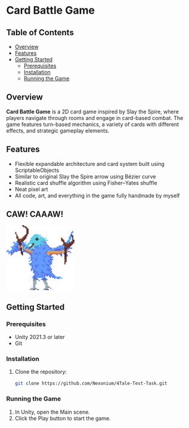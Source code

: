 # Card Battle Game


## Table of Contents
- [Overview](#overview)
- [Features](#features)
- [Getting Started](#getting-started)
  - [Prerequisites](#prerequisites)
  - [Installation](#installation)
  - [Running the Game](#running-the-game)

## Overview
**Card Battle Game** is a 2D card game inspired by Slay the Spire, where players navigate through rooms and engage in card-based combat. The game features turn-based mechanics, a variety of cards with different effects, and strategic gameplay elements.

## Features
- Flexible expandable architecture and card system built using ScriptableObjects
- Similar to original Slay the Spire arrow using Bézier curve
- Realistic card shuffle algorithm using Fisher–Yates shuffle
- Neat pixel art
- All code, art, and everything in the game fully handmade by myself

## CAW! CAAAW!
![Screenshot 1](https://github.com/Nexonium/4Tale-Test-Task/blob/main/Assets/Sprites/Enemy_1.png)

## Getting Started

### Prerequisites
- Unity 2021.3 or later
- Git

### Installation
1. Clone the repository:
   ```sh
   git clone https://github.com/Nexonium/4Tale-Test-Task.git

### Running the Game
1. In Unity, open the Main scene.
2. Click the Play button to start the game.
